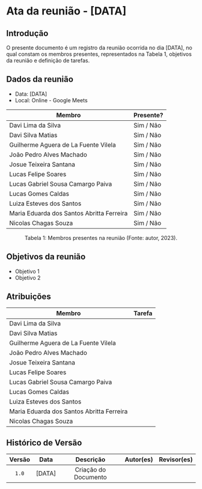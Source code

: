# Ata da reunião - [DATA]

## Introdução

O presente documento é um registro da reunião ocorrida no dia [DATA], no qual constam os membros presentes,
representados na Tabela 1, objetivos da reunião e definição de tarefas.

## Dados da reunião

- Data: [DATA]
- Local: Online - Google Meets

| Membro                                    | Presente? |
|-------------------------------------------|-----------|
| Davi Lima da Silva                        | Sim / Não |
| Davi Silva Matias                         | Sim / Não |
| Guilherme Aguera de La Fuente Vilela      | Sim / Não |
| João Pedro Alves Machado                  | Sim / Não |
| Josue Teixeira Santana                    | Sim / Não |
| Lucas Felipe Soares                       | Sim / Não |
| Lucas Gabriel Sousa Camargo Paiva         | Sim / Não |
| Lucas Gomes Caldas                        | Sim / Não |
| Luiza Esteves dos Santos                  | Sim / Não |
| Maria Eduarda dos Santos Abritta Ferreira | Sim / Não |
| Nicolas Chagas Souza                      | Sim / Não |

<div style="text-align: center">
<p> Tabela 1: Membros presentes na reunião (Fonte: autor, 2023). </p>
</div>

## Objetivos da reunião

- Objetivo 1
- Objetivo 2

## Atribuições

| Membro                                    | Tarefa |
|-------------------------------------------|--------|
| Davi Lima da Silva                        |        |
| Davi Silva Matias                         |        |
| Guilherme Aguera de La Fuente Vilela      |        |
| João Pedro Alves Machado                  |        |
| Josue Teixeira Santana                    |        |
| Lucas Felipe Soares                       |        |
| Lucas Gabriel Sousa Camargo Paiva         |        |
| Lucas Gomes Caldas                        |        |
| Luiza Esteves dos Santos                  |        |
| Maria Eduarda dos Santos Abritta Ferreira |        |
| Nicolas Chagas Souza                      |        |

## Histórico de Versão

| Versão |  Data  |      Descrição       | Autor(es) | Revisor(es) |
|:------:|:------:|:--------------------:|:---------:|:-----------:|
| `1.0`  | [DATA] | Criação do Documento |           |             |
